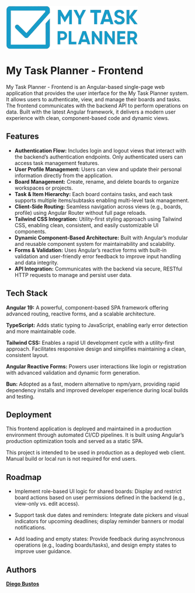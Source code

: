 
![Logo](public/logo.png)

# My Task Planner - Frontend

My Task Planner - Frontend is an Angular-based single-page web application that provides the user interface for the My Task Planner system. It allows users to authenticate, view, and manage their boards and tasks. The frontend communicates with the backend API to perform operations on data. Built with the latest Angular framework, it delivers a modern user experience with clean, component-based code and dynamic views.
## Features

- **Authentication Flow:** Includes login and logout views that interact with the backend’s authentication endpoints. Only authenticated users can access task management features.
- **User Profile Management:** Users can view and update their personal information directly from the application.
- **Board Management:** Create, rename, and delete boards to organize workspaces or projects.
- **Task & Item Hierarchy:** Each board contains tasks, and each task supports multiple items/subtasks enabling multi-level task management.
- **Client-Side Routing:** Seamless navigation across views (e.g., boards, profile) using Angular Router without full page reloads.
- **Tailwind CSS Integration:** Utility-first styling approach using Tailwind CSS, enabling clean, consistent, and easily customizable UI components.
- **Dynamic Component-Based Architecture:** Built with Angular’s modular and reusable component system for maintainability and scalability.
- **Forms & Validation:** Uses Angular’s reactive forms with built-in validation and user-friendly error feedback to improve input handling and data integrity.
- **API Integration:** Communicates with the backend via secure, RESTful HTTP requests to manage and persist user data.

## Tech Stack

**Angular 19:** A powerful, component-based SPA framework offering advanced routing, reactive forms, and a scalable architecture.

**TypeScript:** Adds static typing to JavaScript, enabling early error detection and more maintainable code.

**Tailwind CSS:** Enables a rapid UI development cycle with a utility-first approach. Facilitates responsive design and simplifies maintaining a clean, consistent layout.

**Angular Reactive Forms:** Powers user interactions like login or registration with advanced validation and dynamic form generation.

**Bun:** Adopted as a fast, modern alternative to npm/yarn, providing rapid dependency installs and improved developer experience during local builds and testing.


## Deployment

This frontend application is deployed and maintained in a production environment through automated CI/CD pipelines. It is built using Angular’s production optimization tools and served as a static SPA.


This project is intended to be used in production as a deployed web client. Manual build or local run is not required for end users.


## Roadmap

- Implement role-based UI logic for shared boards: Display and restrict board actions based on user permissions defined in the backend (e.g., view-only vs. edit access).

- Support task due dates and reminders: Integrate date pickers and visual indicators for upcoming deadlines; display reminder banners or modal notifications.

- Add loading and empty states: Provide feedback during asynchronous operations (e.g., loading boards/tasks), and design empty states to improve user guidance.


## Authors

[**Diego Bustos**](https://github.com/DiegoBustos16)